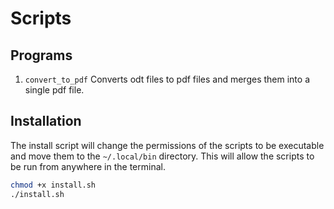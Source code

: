 # Scripts

## Programs

1. `convert_to_pdf` Converts odt files to pdf files and merges them into a single pdf file.

## Installation

The install script will change the permissions of the scripts to be executable and move them to the `~/.local/bin` directory.
This will allow the scripts to be run from anywhere in the terminal.

```bash
chmod +x install.sh
./install.sh
```
